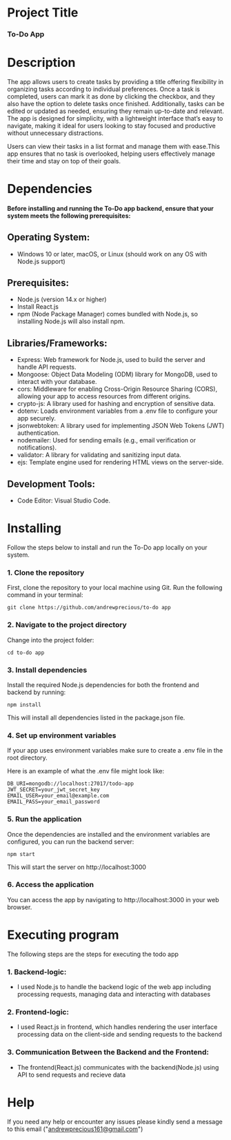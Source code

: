 # Project Title

### To-Do App

# Description

The app allows users to create tasks by providing a title offering flexibility in organizing tasks according to individual preferences. Once a task is completed, users can mark it as done by clicking the checkbox, and they also have the option to delete tasks once finished. Additionally, tasks can be edited or updated as needed, ensuring they remain up-to-date and relevant. The app is designed for simplicity, with a lightweight interface that’s easy to navigate, making it ideal for users looking to stay focused and productive without unnecessary distractions.

Users can view their tasks in a list format and manage them with ease.This app ensures that no task is overlooked, helping users effectively manage their time and stay on top of their goals.

# Dependencies

#### Before installing and running the To-Do app backend, ensure that your system meets the following prerequisites:

## Operating System:

- Windows 10 or later, macOS, or Linux (should work on any OS with Node.js support)

## Prerequisites:

- Node.js (version 14.x or higher)
- Install React.js
- npm (Node Package Manager) comes bundled with Node.js, so installing Node.js will also install npm.

## Libraries/Frameworks:

- Express: Web framework for Node.js, used to build the server and handle API requests.
- Mongoose: Object Data Modeling (ODM) library for MongoDB, used to interact with your database.
- cors: Middleware for enabling Cross-Origin Resource Sharing (CORS), allowing your app to access resources from different origins.
- crypto-js: A library used for hashing and encryption of sensitive data.
- dotenv: Loads environment variables from a .env file to configure your app securely.
- jsonwebtoken: A library used for implementing JSON Web Tokens (JWT) authentication.
- nodemailer: Used for sending emails (e.g., email verification or notifications).
- validator: A library for validating and sanitizing input data.
- ejs: Template engine used for rendering HTML views on the server-side.

## Development Tools:

- Code Editor: Visual Studio Code.

# Installing

Follow the steps below to install and run the To-Do app locally on your system.

### 1. Clone the repository

First, clone the repository to your local machine using Git. Run the following command in your terminal:

```
git clone https://github.com/andrewprecious/to-do app

```

### 2. Navigate to the project directory

Change into the project folder:

```
cd to-do app
```

### 3. Install dependencies

Install the required Node.js dependencies for both the frontend and backend by running:

```
npm install
```

This will install all dependencies listed in the package.json file.

### 4. Set up environment variables

If your app uses environment variables make sure to create a .env file in the root directory.

Here is an example of what the .env file might look like:

```
DB_URI=mongodb://localhost:27017/todo-app
JWT_SECRET=your_jwt_secret_key
EMAIL_USER=your_email@example.com
EMAIL_PASS=your_email_password
```

### 5. Run the application

Once the dependencies are installed and the environment variables are configured, you can run the backend server:

```
npm start
```

This will start the server on http://localhost:3000

### 6. Access the application

You can access the app by navigating to http://localhost:3000 in your web browser.

# Executing program

The following steps are the steps for executing the todo app

### 1. Backend-logic:

- I used Node.js to handle the backend logic of the web app including processing requests, managing data and interacting with databases

### 2. Frontend-logic:

- I used React.js in frontend, which handles rendering the user interface processing data on the client-side and sending requests to the backend

### 3. Communication Between the Backend and the Frontend:

- The frontend(React.js) communicates with the backend(Node.js) using API to send requests and recieve data

# Help

If you need any help or encounter any issues please kindly send a message to this email ("andrewprecious161@gmail.com")
